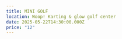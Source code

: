 ```yaml
---
title: MINI GOLF
location: Woop! Karting & glow golf center
date: 2025-05-22T14:30:00.000Z
price: "12"
---
```

